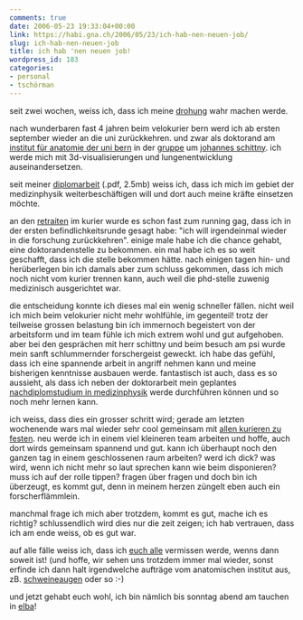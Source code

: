 ```yaml
---
comments: true
date: 2006-05-23 19:33:04+00:00
link: https://habi.gna.ch/2006/05/23/ich-hab-nen-neuen-job/
slug: ich-hab-nen-neuen-job
title: ich hab 'nen neuen job!
wordpress_id: 183
categories:
- personal
- tschörman
---
```


seit zwei wochen, weiss ich, dass ich meine <a href="https://habi.gna.ch/blog/archives/000756.html">drohung</a> wahr machen werde.

nach wunderbaren fast 4 jahren beim velokurier bern werd ich ab ersten september wieder an die uni zurückkehren. und zwar als doktorand am <a href="http://www.ana.unibe.ch/">institut für anatomie der uni bern</a> in der <a href="http://www.ana.unibe.ch/team/teamdivision_e.jsp?file=teamdivision&amp;division=schi">gruppe</a> um <a href="http://www.ana.unibe.ch/team/teamdetail_e.jsp?file=teamdetail&amp;person=schittny">johannes schittny</a>. ich werde mich mit 3d-visualisierungen und lungenentwicklung auseinandersetzen.

seit meiner <a href="https://habi.gna.ch/cv/tissue_soldering_and_precise_cutting.pdf">diplomarbeit</a> (.pdf, 2.5mb) weiss ich, dass ich mich im gebiet der medizinphysik weiterbeschäftigen will und dort auch meine kräfte einsetzen möchte.

an den <a href="https://de.wikipedia.org/wiki/Retraite">retraiten</a> im kurier wurde es schon fast zum running gag, dass ich in der ersten befindlichkeitsrunde gesagt habe: "ich will irgendeinmal wieder in die forschung zurückkehren". einige male habe ich die chance gehabt, eine doktorandenstelle zu bekommen. ein mal habe ich es so weit geschafft, dass ich die stelle bekommen hätte. nach einigen tagen hin- und herüberlegen bin ich damals aber zum schluss gekommen, dass ich mich noch nicht vom kurier trennen kann, auch weil die phd-stelle zuwenig medizinisch ausgerichtet war.

die entscheidung konnte ich dieses mal ein wenig schneller fällen. nicht weil ich mich beim velokurier nicht mehr wohlfühle, im gegenteil! trotz der teilweise grossen belastung bin ich immernoch begeistert von der arbeitsform und im team fühle ich mich extrem wohl und gut aufgehoben. aber bei den gesprächen mit herr schittny und beim besuch am psi wurde mein sanft schlummernder forschergeist geweckt. ich habe das gefühl, dass ich eine spannende arbeit in angriff nehmen kann und meine bisherigen kenntnisse ausbauen werde. fantastisch ist auch, dass es so aussieht, als dass ich neben der doktorarbeit mein geplantes <a href="http://www.biomed.ee.ethz.ch/~nds/index.html">nachdiplomstudium in medizinphysik</a> werde durchführen können und so noch mehr lernen kann.

ich weiss, dass dies ein grosser schritt wird; gerade am letzten wochenende wars mal wieder sehr cool gemeinsam mit <a href="https://flickr.com/photos/habi/sets/72057594140537617/">allen kurieren zu festen</a>. neu werde ich in einem viel kleineren team arbeiten und hoffe, auch dort wirds gemeinsam spannend und gut. kann ich überhaupt noch den ganzen tag in einem geschlossenen raum arbeiten? werd ich dick? was wird, wenn ich nicht mehr so laut sprechen kann wie beim disponieren? muss ich auf der rolle tippen? fragen über fragen und doch bin ich überzeugt, es kommt gut, denn in meinem herzen züngelt eben auch ein forscherflämmlein.

manchmal frage ich mich aber trotzdem, kommt es gut, mache ich es richtig? schlussendlich wird dies nur die zeit zeigen; ich hab vertrauen, dass ich am ende weiss, ob es gut war.

auf alle fälle weiss ich, dass ich <a href="https://velokurierbern.ch/">euch alle</a> vermissen werde, wenns dann soweit ist! (und hoffe, wir sehen uns trotzdem immer mal wieder, sonst erfinde ich dann halt irgendwelche aufträge vom anatomischen institut aus, zB. <a href="https://habi.gna.ch/blog/archives/000779.html">schweineaugen</a> oder so :-)

und jetzt gehabt euch wohl, ich bin nämlich bis sonntag abend am tauchen in <a href="http://maps.google.com/maps?f=q&amp;hl=en&amp;q=elba,+italy&amp;ll=42.795401,10.283203&amp;spn=0.375872,0.644073&amp;om=1">elba</a>!
